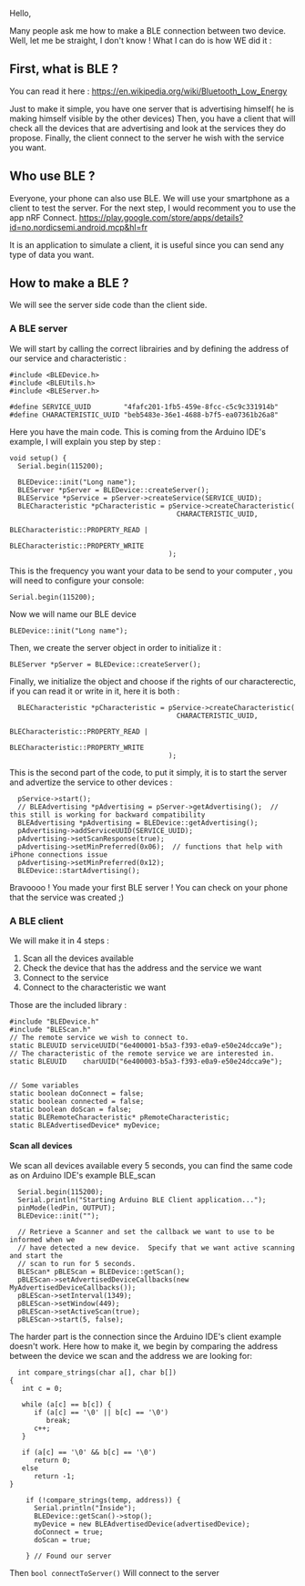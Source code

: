 Hello,

Many people ask me how to make a BLE connection between two device. Well, let me be straight, I don't know !
What I can do is how WE did it :

## First, what is BLE ?
You can read it here :
https://en.wikipedia.org/wiki/Bluetooth_Low_Energy

Just to make it simple, you have one server that is advertising himself( he is making himself visible by the other devices)
Then, you have a client that will check all the devices that are advertising and look at the services they do propose.
Finally, the client connect to the server he wish with the service you want.

## Who use BLE ?

Everyone, your phone can also use BLE.
We will use your smartphone as a client to test the server.
For the next step, I would recomment you to use the app nRF Connect.
https://play.google.com/store/apps/details?id=no.nordicsemi.android.mcp&hl=fr

It is an application to simulate a client, it is useful since you can send any type of data you want.

## How to make a BLE ?

We will see the server side code than the client side.

### A BLE server
We will start by calling the correct librairies and by defining the address of our service and characteristic :

```
#include <BLEDevice.h>
#include <BLEUtils.h>
#include <BLEServer.h>

#define SERVICE_UUID        "4fafc201-1fb5-459e-8fcc-c5c9c331914b"
#define CHARACTERISTIC_UUID "beb5483e-36e1-4688-b7f5-ea07361b26a8"
```
Here you have the main code. This is coming from the Arduino IDE's example, I will explain you step by step :

```
void setup() {
  Serial.begin(115200);

  BLEDevice::init("Long name");
  BLEServer *pServer = BLEDevice::createServer();
  BLEService *pService = pServer->createService(SERVICE_UUID);
  BLECharacteristic *pCharacteristic = pService->createCharacteristic(
                                         CHARACTERISTIC_UUID,
                                         BLECharacteristic::PROPERTY_READ |
                                         BLECharacteristic::PROPERTY_WRITE
                                       );

```
This is the frequency you want your data to be send to your computer , you will need to configure your console:
```
Serial.begin(115200);
```

Now we will name our BLE device
```
BLEDevice::init("Long name");
```

Then, we create the server object in order to initialize it :
```
BLEServer *pServer = BLEDevice::createServer();
```

Finally, we initialize the object and choose if the rights of our characterectic, if you can read it or write in it, here it is both :

```
  BLECharacteristic *pCharacteristic = pService->createCharacteristic(
                                         CHARACTERISTIC_UUID,
                                         BLECharacteristic::PROPERTY_READ |
                                         BLECharacteristic::PROPERTY_WRITE
                                       );
```

This is the second part of the code, to put it simply, it is to start the server and advertize the service to other devices :
```
  pService->start();
  // BLEAdvertising *pAdvertising = pServer->getAdvertising();  // this still is working for backward compatibility
  BLEAdvertising *pAdvertising = BLEDevice::getAdvertising();
  pAdvertising->addServiceUUID(SERVICE_UUID);
  pAdvertising->setScanResponse(true);
  pAdvertising->setMinPreferred(0x06);  // functions that help with iPhone connections issue
  pAdvertising->setMinPreferred(0x12);
  BLEDevice::startAdvertising();
```

Bravoooo ! You made your first BLE server ! You can check on your phone that the service was created ;)


### A BLE client

We will make it in 4 steps :
1) Scan all the devices available
2) Check the device that has the address and the service we want
3) Connect to the service
4) Connect to the characteristic we want

Those are the included library :

```
#include "BLEDevice.h"
#include "BLEScan.h"
// The remote service we wish to connect to.
static BLEUUID serviceUUID("6e400001-b5a3-f393-e0a9-e50e24dcca9e");
// The characteristic of the remote service we are interested in.
static BLEUUID    charUUID("6e400003-b5a3-f393-e0a9-e50e24dcca9e");


// Some variables
static boolean doConnect = false;
static boolean connected = false;
static boolean doScan = false;
static BLERemoteCharacteristic* pRemoteCharacteristic;
static BLEAdvertisedDevice* myDevice;

```

#### Scan all devices

We scan all devices available every 5 seconds, you can find the same code as on Arduino IDE's example BLE_scan
```
  Serial.begin(115200);
  Serial.println("Starting Arduino BLE Client application...");
  pinMode(ledPin, OUTPUT);
  BLEDevice::init("");

  // Retrieve a Scanner and set the callback we want to use to be informed when we
  // have detected a new device.  Specify that we want active scanning and start the
  // scan to run for 5 seconds.
  BLEScan* pBLEScan = BLEDevice::getScan();
  pBLEScan->setAdvertisedDeviceCallbacks(new MyAdvertisedDeviceCallbacks());
  pBLEScan->setInterval(1349);
  pBLEScan->setWindow(449);
  pBLEScan->setActiveScan(true);
  pBLEScan->start(5, false);
```

The harder part is the connection since the Arduino IDE's client example doesn't work.
Here how to make it, we begin by comparing the address between the device we scan and the address we are looking for:
```
  int compare_strings(char a[], char b[])
{
   int c = 0;
 
   while (a[c] == b[c]) {
      if (a[c] == '\0' || b[c] == '\0')
         break;
      c++;
   }
   
   if (a[c] == '\0' && b[c] == '\0')
      return 0;
   else
      return -1;
}

    if (!compare_strings(temp, address)) {
      Serial.println("Inside");
      BLEDevice::getScan()->stop();
      myDevice = new BLEAdvertisedDevice(advertisedDevice);
      doConnect = true;
      doScan = true;

    } // Found our server
```

Then ```bool connectToServer()``` Will connect to the server

